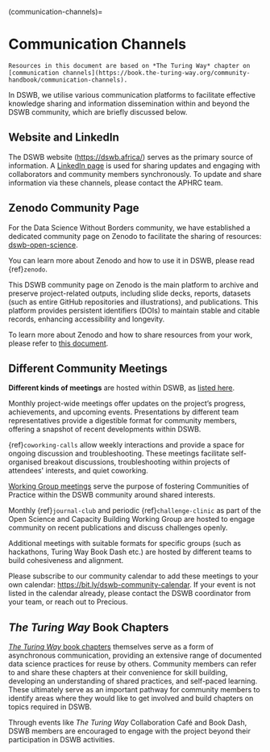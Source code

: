 
(communication-channels)=
# Communication Channels

```{note}
Resources in this document are based on *The Turing Way* chapter on [communication channels](https://book.the-turing-way.org/community-handbook/communication-channels).
```

In DSWB, we utilise various communication platforms to facilitate effective knowledge sharing and information dissemination within and beyond the DSWB community, which are briefly discussed below.

## Website and LinkedIn

The DSWB website (https://dswb.africa/) serves as the primary source of information.
A [LinkedIn page](https://www.linkedin.com/showcase/data-science-without-borders/) is used for sharing updates and engaging with collaborators and community members synchronously.
To update and share information via these channels, please contact the APHRC team.

## Zenodo Community Page

For the Data Science Without Borders community, we have established a dedicated community page on Zenodo to facilitate the sharing of resources: [dswb-open-science](https://zenodo.org/communities/dswb-open-science).

You can learn more about Zenodo and how to use it in DSWB, please read {ref}`zenodo`.

This DSWB community page on Zenodo is the main platform to archive and preserve project-related outputs, including slide decks, reports, datasets (such as entire GitHub repositories and illustrations), and publications. This platform provides persistent identifiers (DOIs) to maintain stable and citable records, enhancing accessibility and longevity.

To learn more about Zenodo and how to share resources from your work, please refer to [this document](https://github.com/aphrc-dswb/dswb-open-science-capacity-wg/blob/main/ways-of-working/sharing-resources-on-zenodo.md).

## Different Community Meetings

**Different kinds of meetings** are hosted within DSWB, as [listed here](https://www.google.com/search?q=./dswb-meetings.md).

Monthly project-wide meetings offer updates on the project’s progress, achievements, and upcoming events. Presentations by different team representatives provide a digestible format for community members, offering a snapshot of recent developments within DSWB.

{ref}`coworking-calls` allow weekly interactions and provide a space for ongoing discussion and troubleshooting. These meetings facilitate self-organised breakout discussions, troubleshooting within projects of attendees' interests, and quiet coworking.

[Working Group meetings](https://github.com/aphrc-dswb/dswb-open-science-capacity-wg/blob/main/ways-of-working/open-science-capacity-building-working-group.md) serve the purpose of fostering Communities of Practice within the DSWB community around shared interests.

Monthly {ref}`journal-club` and periodic {ref}`challenge-clinic` as part of the Open Science and Capacity Building Working Group are hosted to engage community on recent publications and discuss challenges openly.

Additional meetings with suitable formats for specific groups (such as hackathons, Turing Way Book Dash etc.) are hosted by different teams to build cohesiveness and alignment.

Please subscribe to our community calendar to add these meetings to your own calendar: https://bit.ly/dswb-community-calendar.
If your event is not listed in the calendar already, please contact the DSWB coordinator from your team, or reach out to Precious.

## _The Turing Way_ Book Chapters

[_The Turing Way_ book chapters](https://book.the-turing-way.org/) themselves serve as a form of asynchronous communication, providing an extensive range of documented data science practices for reuse by others. Community members can refer to and share these chapters at their convenience for skill building, developing an understanding of shared practices, and self-paced learning. These ultimately serve as an important pathway for community members to identify areas where they would like to get involved and build chapters on topics required in DSWB.

Through events like *The Turing Way* Collaboration Café and Book Dash, DSWB members are encouraged to engage with the project beyond their participation in DSWB activities.
